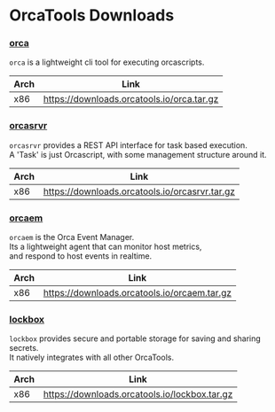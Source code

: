 # OrcaTools Downloads

### <a href='/Syntax Guide'>orca</a>
`orca` is a lightweight cli tool for executing orcascripts.

| Arch | Link |
| ------------- |------------- |
| x86 | https://downloads.orcatools.io/orca.tar.gz

### <a href='/Task Management'>orcasrvr</a>
`orcasrvr` provides a REST API interface for task based execution.<br/>
A 'Task' is just Orcascript, with some management structure around it.

| Arch | Link |
| ------------- |------------- |
| x86 | https://downloads.orcatools.io/orcasrvr.tar.gz

### <a href='/Event Management'>orcaem</a>
`orcaem` is the Orca Event Manager.<br/> Its a lightweight agent that can monitor host metrics,<br/> and respond to host events in realtime.

| Arch | Link |
| ------------- |------------- |
| x86 | https://downloads.orcatools.io/orcaem.tar.gz

### <a href='/Secrets Management'>lockbox</a>
`lockbox` provides secure and portable storage for saving and sharing secrets.<br/>
It natively integrates with all other OrcaTools.

| Arch | Link |
| ------------- |------------- |
| x86 | https://downloads.orcatools.io/lockbox.tar.gz
